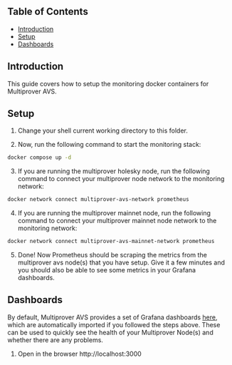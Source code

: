 ## Table of Contents <!-- omit in toc -->
- [Introduction](#introduction)
- [Setup](#setup)
- [Dashboards](#dashboards)

## Introduction

This guide covers how to setup the monitoring docker containers for Multiprover AVS.


## Setup

1. Change your shell current working directory to this folder.

2. Now, run the following command to start the monitoring stack:
```bash
docker compose up -d
```

3. If you are running the multiprover holesky node, run the following command to connect your multiprover node network to the monitoring network:
```bash
docker network connect multiprover-avs-network prometheus
```

4. If you are running the multiprover mainnet node, run the following command to connect your multiprover mainnet node network to the monitoring network:
```bash
docker network connect multiprover-avs-mainnet-network prometheus
```

5. Done! Now Prometheus should be scraping the metrics from the multiprover avs node(s) that you have setup. Give it a few minutes and you should also be able to see some metrics in your Grafana dashboards.


## Dashboards
By default, Multiprover AVS provides a set of Grafana dashboards [here](./dashboards/), which are automatically imported if you followed the steps above. These can be used to quickly see the health of your Multiprover Node(s) and whether there are any problems.

1. Open in the browser http://localhost:3000
